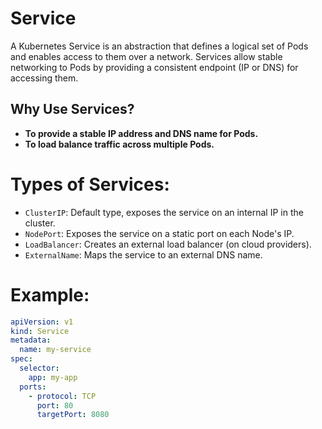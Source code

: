 # Service

A Kubernetes Service is an abstraction that defines a logical set of Pods and enables access to them over a network. Services allow stable networking to Pods by providing a consistent endpoint (IP or DNS) for accessing them.

## Why Use Services?
- **To provide a stable IP address and DNS name for Pods.**
- **To load balance traffic across multiple Pods.**

# Types of Services:
- `ClusterIP`: Default type, exposes the service on an internal IP in the cluster.
- `NodePort`: Exposes the service on a static port on each Node's IP.
- `LoadBalancer`: Creates an external load balancer (on cloud providers).
- `ExternalName`: Maps the service to an external DNS name.

# Example:
```yaml
apiVersion: v1
kind: Service
metadata:
  name: my-service
spec:
  selector:
    app: my-app
  ports:
    - protocol: TCP
      port: 80
      targetPort: 8080
